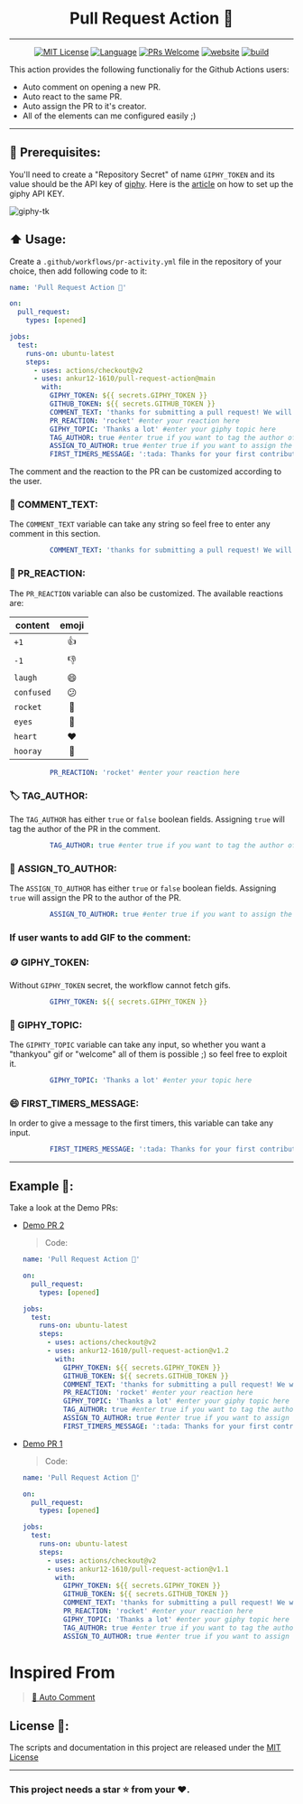 <h1 align="center">Pull Request Action 🚀</h1>

---

<p align="center">
  <a href="/wow-actions/auto-comment/blob/master/LICENSE"><img alt="MIT License" src="https://img.shields.io/github/license/ankur12-1610/pull-request-action?style=flat-square"></a>
  <a href="https://www.typescriptlang.org" rel="nofollow"><img alt="Language" src="https://img.shields.io/badge/language-TypeScript-blue.svg?style=flat-square"></a>
  <a href="https://github.com/ankur12-1610/pull-request-action/pulls"><img alt="PRs Welcome" src="https://img.shields.io/badge/PRs-Welcome-brightgreen.svg?style=flat-square" ></a>
  <a href="https://github.com/marketplace/actions/pull-request-action" rel="nofollow"><img alt="website" src="https://img.shields.io/static/v1?label=&labelColor=505050&message=Marketplace&color=0076D6&style=flat-square&logo=google-chrome&logoColor=0076D6" ></a>
  <a href="https://github.com/ankur12-1610/pull-request-action/workflows/pr-activity.yml"><img alt="build" src="https://img.shields.io/github/workflow/status/wow-actions/auto-comment/Release/master?logo=github&style=flat-square" ></a>
</p>

This action provides the following functionaliy for the Github Actions users:

- Auto comment on opening a new PR.
- Auto react to the same PR.
- Auto assign the PR to it's creator.
- All of the elements can me configured easily ;)

---

## 📝 Prerequisites:

You'll need to create a "Repository Secret" of name `GIPHY_TOKEN` and its value should be the API key of [giphy](https://giphy.com/). Here is the [article](https://support.giphy.com/hc/en-us/articles/360020283431-Request-A-GIPHY-API-Key) on how to set up the giphy API KEY.

![giphy-tk](https://user-images.githubusercontent.com/76884959/147668001-4856c7f5-fe79-4ae8-a01d-fb9f1edef88f.png)

## :arrow_up: Usage:

Create a `.github/workflows/pr-activity.yml` file in the repository of your choice, then add following code to it:

```yaml
name: 'Pull Request Action 🚀'

on:
  pull_request:
    types: [opened]

jobs:
  test:
    runs-on: ubuntu-latest
    steps:
      - uses: actions/checkout@v2
      - uses: ankur12-1610/pull-request-action@main
        with:
          GIPHY_TOKEN: ${{ secrets.GIPHY_TOKEN }}
          GITHUB_TOKEN: ${{ secrets.GITHUB_TOKEN }}
          COMMENT_TEXT: 'thanks for submitting a pull request! We will try to review it as soon as we can :)' #enter your custom comment in the content variable
          PR_REACTION: 'rocket' #enter your reaction here
          GIPHY_TOPIC: 'Thanks a lot' #enter your giphy topic here
          TAG_AUTHOR: true #enter true if you want to tag the author of the pull request
          ASSIGN_TO_AUTHOR: true #enter true if you want to assign the pull request to the author of the pull request
          FIRST_TIMERS_MESSAGE: ':tada: Thanks for your first contribution in this repo!' #your custom message for the first timers

```

The comment and the reaction to the PR can be customized according to the user.

### 💬 COMMENT_TEXT:

The `COMMENT_TEXT` variable can take any string so feel free to enter any comment in this section.
```yml
          COMMENT_TEXT: 'thanks for submitting a pull request! We will try to review it as soon as we can :)' #enter your custom comment in the content variable

```

### 🚀 PR_REACTION:

The `PR_REACTION` variable can also be customized. The available reactions are:

| content    | emoji |
| ---------- | :---: |
| `+1`       |  👍   |
| `-1`       |  👎   |
| `laugh`    |  😄   |
| `confused` |  😕   |
| `rocket`   |  🚀   |
| `eyes`     |  👀   |
| `heart`    |  ❤️   |
| `hooray`   |  🎉   |
```yml
          PR_REACTION: 'rocket' #enter your reaction here
```


### 🏷️ TAG_AUTHOR:

The `TAG_AUTHOR` has either `true` or `false` boolean fields. Assigning `true` will tag the author of the PR in the comment.
```yml
          TAG_AUTHOR: true #enter true if you want to tag the author of the pull request or enter fase

```

### 🏁 ASSIGN_TO_AUTHOR:

The `ASSIGN_TO_AUTHOR` has either `true` or `false` boolean fields. Assigning `true` will assign the PR to the author of the PR.
```yml
          ASSIGN_TO_AUTHOR: true #enter true if you want to assign the pull request to the author or enter false

```

### If user wants to add GIF to the comment:

### 🪙 GIPHY_TOKEN:

Without `GIPHY_TOKEN` secret, the workflow cannot fetch gifs.
```yml
          GIPHY_TOKEN: ${{ secrets.GIPHY_TOKEN }}

```

### 📍 GIPHY_TOPIC:

The `GIPHTY_TOPIC` variable can take any input, so whether you want a "thankyou" gif or "welcome" all of them is possible ;) so feel free to exploit it.
```yml
          GIPHY_TOPIC: 'Thanks a lot' #enter your topic here

```

### 😄 FIRST_TIMERS_MESSAGE:

In order to give a message to the first timers, this variable can take any input.
```yml
          FIRST_TIMERS_MESSAGE: ':tada: Thanks for your first contribution in this repo!' #your custom message for the first timers

```

---

## Example 🍠:

Take a look at the Demo PRs:
- [Demo PR 2](https://github.com/ankur12-1610/demo/pull/1)

  > Code:

  ```yaml
  name: 'Pull Request Action 🚀'

  on:
    pull_request:
      types: [opened]

  jobs:
    test:
      runs-on: ubuntu-latest
      steps:
        - uses: actions/checkout@v2
        - uses: ankur12-1610/pull-request-action@v1.2
          with:
            GIPHY_TOKEN: ${{ secrets.GIPHY_TOKEN }}
            GITHUB_TOKEN: ${{ secrets.GITHUB_TOKEN }}
            COMMENT_TEXT: 'thanks for submitting a pull request! We will try to review it as soon as we can :)' #enter your custom comment in the content variable
            PR_REACTION: 'rocket' #enter your reaction here
            GIPHY_TOPIC: 'Thanks a lot' #enter your giphy topic here
            TAG_AUTHOR: true #enter true if you want to tag the author of the pull request
            ASSIGN_TO_AUTHOR: true #enter true if you want to assign the pull request to the author of the pull request
            FIRST_TIMERS_MESSAGE: ':tada: Thanks for your first contribution in this repo!' #your custom message for the first timers
  ```

- [Demo PR 1](https://github.com/ankur12-1610/pull-request-action/pull/40)

  > Code:

  ```yaml
  name: 'Pull Request Action 🚀'

  on:
    pull_request:
      types: [opened]

  jobs:
    test:
      runs-on: ubuntu-latest
      steps:
        - uses: actions/checkout@v2
        - uses: ankur12-1610/pull-request-action@v1.1
          with:
            GIPHY_TOKEN: ${{ secrets.GIPHY_TOKEN }}
            GITHUB_TOKEN: ${{ secrets.GITHUB_TOKEN }}
            COMMENT_TEXT: 'thanks for submitting a pull request! We will try to review it as soon as we can :)' #enter your custom comment in the content variable
            PR_REACTION: 'rocket' #enter your reaction here
            GIPHY_TOPIC: 'Thanks a lot' #enter your giphy topic here
            TAG_AUTHOR: true #enter true if you want to tag the author of the pull request
            ASSIGN_TO_AUTHOR: true #enter true if you want to assign the pull request to the author of the pull request
  ```


# Inspired From

> [:speech_balloon: Auto Comment](https://github.com/wow-actions/auto-comment)

## License 🔖:

The scripts and documentation in this project are released under the [MIT License](LICENSE)

---

### This project needs a **star** ⭐ from your ♥.
